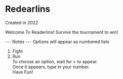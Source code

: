 # Redearlins
Created in 2022

Welcome To Readerlins! 
Survive the tournament to win!

--- Notes ---
Options will appear as numbered lists
1. Fight
2. Run  
To choose an option, wait for > to appear.  
Once it appears, type in your number.  
Have Fun!
